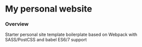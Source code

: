 # My personal website

### Overview

Starter personal site template boilerplate based on Webpack with SASS/PostCSS and babel ES6/7 support
